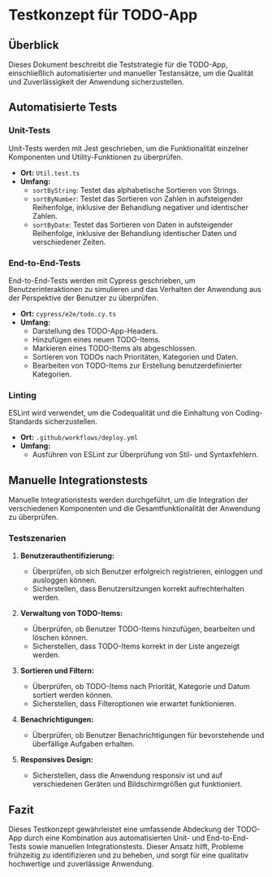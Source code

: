 # Testkonzept für TODO-App

## Überblick
Dieses Dokument beschreibt die Teststrategie für die TODO-App, einschließlich automatisierter und manueller Testansätze, um die Qualität und Zuverlässigkeit der Anwendung sicherzustellen.

## Automatisierte Tests

### Unit-Tests
Unit-Tests werden mit Jest geschrieben, um die Funktionalität einzelner Komponenten und Utility-Funktionen zu überprüfen.

- **Ort:** `Util.test.ts`
- **Umfang:**
    - `sortByString`: Testet das alphabetische Sortieren von Strings.
    - `sortByNumber`: Testet das Sortieren von Zahlen in aufsteigender Reihenfolge, inklusive der Behandlung negativer und identischer Zahlen.
    - `sortByDate`: Testet das Sortieren von Daten in aufsteigender Reihenfolge, inklusive der Behandlung identischer Daten und verschiedener Zeiten.

### End-to-End-Tests
End-to-End-Tests werden mit Cypress geschrieben, um Benutzerinteraktionen zu simulieren und das Verhalten der Anwendung aus der Perspektive der Benutzer zu überprüfen.

- **Ort:** `cypress/e2e/todo.cy.ts`
- **Umfang:**
    - Darstellung des TODO-App-Headers.
    - Hinzufügen eines neuen TODO-Items.
    - Markieren eines TODO-Items als abgeschlossen.
    - Sortieren von TODOs nach Prioritäten, Kategorien und Daten.
    - Bearbeiten von TODO-Items zur Erstellung benutzerdefinierter Kategorien.

### Linting
ESLint wird verwendet, um die Codequalität und die Einhaltung von Coding-Standards sicherzustellen.

- **Ort:** `.github/workflows/deploy.yml`
- **Umfang:**
    - Ausführen von ESLint zur Überprüfung von Stil- und Syntaxfehlern.

## Manuelle Integrationstests
Manuelle Integrationstests werden durchgeführt, um die Integration der verschiedenen Komponenten und die Gesamtfunktionalität der Anwendung zu überprüfen.

### Testszenarien
1. **Benutzerauthentifizierung:**
    - Überprüfen, ob sich Benutzer erfolgreich registrieren, einloggen und ausloggen können.
    - Sicherstellen, dass Benutzersitzungen korrekt aufrechterhalten werden.

2. **Verwaltung von TODO-Items:**
    - Überprüfen, ob Benutzer TODO-Items hinzufügen, bearbeiten und löschen können.
    - Sicherstellen, dass TODO-Items korrekt in der Liste angezeigt werden.

3. **Sortieren und Filtern:**
    - Überprüfen, ob TODO-Items nach Priorität, Kategorie und Datum sortiert werden können.
    - Sicherstellen, dass Filteroptionen wie erwartet funktionieren.

4. **Benachrichtigungen:**
    - Überprüfen, ob Benutzer Benachrichtigungen für bevorstehende und überfällige Aufgaben erhalten.

5. **Responsives Design:**
    - Sicherstellen, dass die Anwendung responsiv ist und auf verschiedenen Geräten und Bildschirmgrößen gut funktioniert.

## Fazit
Dieses Testkonzept gewährleistet eine umfassende Abdeckung der TODO-App durch eine Kombination aus automatisierten Unit- und End-to-End-Tests sowie manuellen Integrationstests. Dieser Ansatz hilft, Probleme frühzeitig zu identifizieren und zu beheben, und sorgt für eine qualitativ hochwertige und zuverlässige Anwendung.

